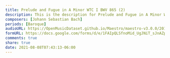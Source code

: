 ```yaml
---
title: Prelude and Fugue in A Minor WTC I BWV 865 (2)
description: This is the description for Prelude and Fugue in A Minor WTC I BWV 865 by Johann Sebastian Bach
composers: [Johann Sebastian Bach]
periods: [Baroque]
audioURL: https://OpenMusicDataset.github.io/Maestro/maestro-v3.0.0/2011/MIDI-Unprocessed_25_R1_2011_MID--AUDIO_R1-D9_14_Track14_wav.midi
formURL: https://docs.google.com/forms/d/e/1FAIpQLSfnoMid_UgJNiT_sJnAZpy9rzSJqt-G-fpV-7RUT8eeqg02qQ/viewform
comments: true
share: true
date: 2021-08-08T07:43:13-06:00
---
```

